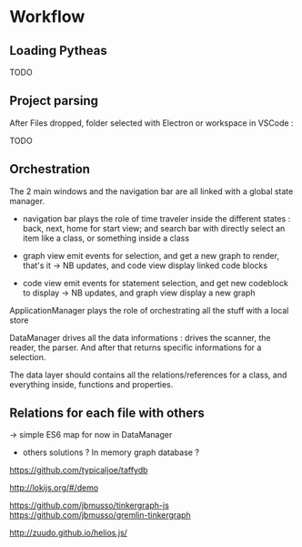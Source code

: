 # Workflow

## Loading Pytheas

TODO

## Project parsing

After Files dropped, folder selected with Electron or workspace in VSCode :

TODO

## Orchestration

The 2 main windows and the navigation bar are all linked with a global state manager.

-   navigation bar plays the role of time traveler inside the different states : back, next, home for start view; and search bar with directly select an item like a class, or something inside a class

-   graph view emit events for selection, and get a new graph to render, that's it -> NB updates, and code view display linked code blocks

-   code view emit events for statement selection, and get new codeblock to display -> NB updates, and graph view display a new graph

ApplicationManager plays the role of orchestrating all the stuff with a local store

DataManager drives all the data informations : drives the scanner, the reader, the parser. And after that returns specific informations for a selection.

The data layer should contains all the relations/references for a class, and everything inside, functions and properties.

## Relations for each file with others

-> simple ES6 map for now in DataManager

-   others solutions ? In memory graph database ?

https://github.com/typicaljoe/taffydb

http://lokijs.org/#/demo

https://github.com/jbmusso/tinkergraph-js
https://github.com/jbmusso/gremlin-tinkergraph

http://zuudo.github.io/helios.js/
